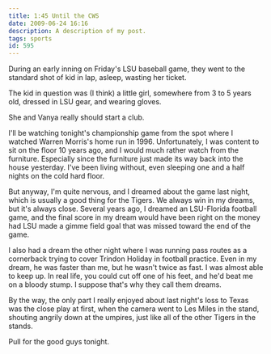 ```yaml
---
title: 1:45 Until the CWS
date: 2009-06-24 16:16
description: A description of my post.
tags: sports
id: 595
---
```

During an early inning on Friday's LSU baseball game, they went to the standard shot of kid in lap, asleep, wasting her ticket.

The kid in question was (I think) a little girl, somewhere from 3 to 5 years old, dressed in LSU gear, and wearing gloves.

She and Vanya really should start a club.

I'll be watching tonight's championship game from the spot where I watched Warren Morris's home run in 1996.  Unfortunately, I was content to sit on the floor 10 years ago, and I would much rather watch from the furniture.  Especially since the furniture just made its way back into the house yesterday.  I've been living without, even sleeping one and a half nights on the cold hard floor.

But anyway, I'm quite nervous, and I dreamed about the game last night, which is usually a good thing for the Tigers.  We always win in my dreams, but it's always close.  Several years ago, I dreamed an LSU-Florida football game, and the final score in my dream would have been right on the money had LSU made a gimme field goal that was missed toward the end of the game.  

I also had a dream the other night where I was running pass routes as a cornerback trying to cover Trindon Holiday in football practice.  Even in my dream, he was faster than me, but he wasn't twice as fast.  I was almost able to keep up.    In real life, you could cut off one of his feet, and he'd beat me on a bloody stump.  I suppose that's why they call them dreams.

By the way, the only part I really enjoyed about last night's loss to Texas was the close play at first, when the camera went to Les Miles in the stand, shouting angrily down at the umpires, just like all of the other Tigers in the stands.

Pull for the good guys tonight.